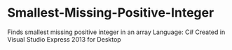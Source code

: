 # Smallest-Missing-Positive-Integer
Finds smallest missing positive integer in an array
Language: C#
Created in Visual Studio Express 2013 for Desktop
